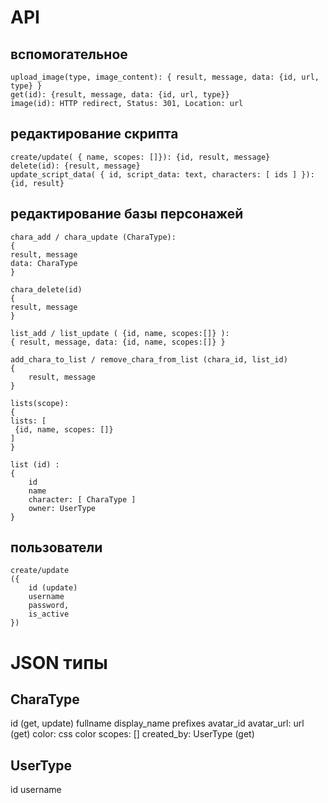 # API

## вспомогательное

```
upload_image(type, image_content): { result, message, data: {id, url, type} }
get(id): {result, message, data: {id, url, type}}
image(id): HTTP redirect, Status: 301, Location: url
```

## редактирование скрипта

```
create/update( { name, scopes: []}): {id, result, message}
delete(id): {result, message}
update_script_data( { id, script_data: text, characters: [ ids ] }): {id, result}
```

## редактирование базы персонажей

```
chara_add / chara_update (CharaType):
{
result, message
data: CharaType
}

chara_delete(id)
{
result, message
}

list_add / list_update ( {id, name, scopes:[]} ):
{ result, message, data: {id, name, scopes:[]} }

add_chara_to_list / remove_chara_from_list (chara_id, list_id)
{
    result, message
}

lists(scope):
{
lists: [
 {id, name, scopes: []}
]
}

list (id) :
{
    id
    name
    character: [ CharaType ]
    owner: UserType
}
```

## пользователи

```
create/update
({
    id (update)
    username
    password,
    is_active
})
```
# JSON типы


## CharaType

id (get, update)
fullname
display_name
prefixes
avatar_id
avatar_url: url (get)
color: css color
scopes: []
created_by: UserType (get)

## UserType
id
username







